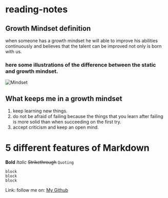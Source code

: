 # reading-notes

## Growth Mindset definition
when someone has a growth mindset he will able to improve his abilities continuously and believes that the talent can be improved not only is born with us.

### here some illustrations of the difference between the **static** and **growth** mindset. 
![Mindset](https://3kllhk1ibq34qk6sp3bhtox1-wpengine.netdna-ssl.com/wp-content/uploads/NewGrowthMindset2.png)

## What keeps me in a growth mindset
1. keep learning new things.
2. do not be afraid of failing because the things that you learn after failing is more solid than when succeeding on the first try.
3. accept criticism and keep an open mind.

# 5 different features of Markdown
**Bold**
*Italic*
~~Strikethrough~~
`Quoting`
```
block
block
block
````
Link: follow me on: [My Github](https://github.com/Mahmoud-Saadeh)
